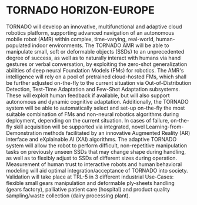 # TORNADO HORIZON-EUROPE 
TORNADO will develop an innovative, multifunctional and adaptive cloud robotics platform, supporting advanced navigation of an autonomous mobile robot (AMR) within complex, time-varying, real-world, human-populated indoor environments. The TORNADO AMR will be able to manipulate small, soft or deformable objects (SSDs) to an unprecedented degree of success, as well as to naturally interact with humans via hand gestures or verbal conversation, by exploiting the zero-shot generalization abilities of deep neural Foundation Models (FMs) for robotics. The AMR's intelligence will rely on a pool of pretrained cloud-hosted FMs, which shall be further adjusted on-the-fly to the current situation via Out-of-Distribution Detection, Test-Time Adaptation and Few-Shot Adaptation subsystems. These will exploit human feedback if available, but will also support autonomous and dynamic cognitive adaptation. Additionally, the TORNADO system will be able to automatically select and set-up on-the-fly the most suitable combination of FMs and non-neural robotics algorithms during deployment, depending on the current situation. In cases of failure, on-the-fly skill acquisition will be supported via integrated, novel Learning-from-Demonstration methods facilitated by an innovative Augmented Reality (AR) interface and eXplainable AI (XAI) algorithms. The adaptive TORNADO system will allow the robot to perform difficult, non-repetitive manipulation tasks on previously unseen SSDs that may change shape during handling, as well as to flexibly adjust to SSDs of different sizes during operation. Measurement of human trust to interactive robots and human behavioral modeling will aid optimal integration/acceptance of TORNADO into society. Validation will take place at TRL-5 in 3 different industrial Use-Cases: flexible small gears manipulation and deformable ply-sheets handling (gears factory), palliative patient care (hospital) and product quality sampling/waste collection (dairy processing plant).
